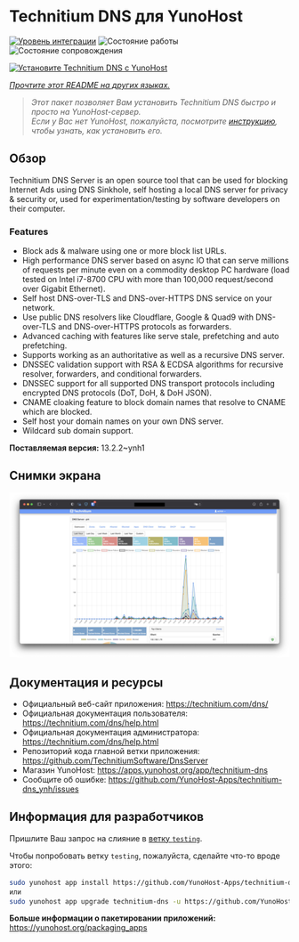 <!--
Важно: этот README был автоматически сгенерирован <https://github.com/YunoHost/apps/tree/master/tools/readme_generator>
Он НЕ ДОЛЖЕН редактироваться вручную.
-->

# Technitium DNS для YunoHost

[![Уровень интеграции](https://apps.yunohost.org/badge/integration/technitium-dns)](https://ci-apps.yunohost.org/ci/apps/technitium-dns/)
![Состояние работы](https://apps.yunohost.org/badge/state/technitium-dns)
![Состояние сопровождения](https://apps.yunohost.org/badge/maintained/technitium-dns)

[![Установите Technitium DNS с YunoHost](https://install-app.yunohost.org/install-with-yunohost.svg)](https://install-app.yunohost.org/?app=technitium-dns)

*[Прочтите этот README на других языках.](./ALL_README.md)*

> *Этот пакет позволяет Вам установить Technitium DNS быстро и просто на YunoHost-сервер.*  
> *Если у Вас нет YunoHost, пожалуйста, посмотрите [инструкцию](https://yunohost.org/install), чтобы узнать, как установить его.*

## Обзор

Technitium DNS Server is an open source tool that can be used for blocking Internet Ads using DNS Sinkhole, self hosting a local DNS server for privacy & security or, used for experimentation/testing by software developers on their computer.

### Features

- Block ads & malware using one or more block list URLs.
- High performance DNS server based on async IO that can serve millions of requests per minute even on a commodity desktop PC hardware (load tested on Intel i7-8700 CPU with more than 100,000 request/second over Gigabit Ethernet).
- Self host DNS-over-TLS and DNS-over-HTTPS DNS service on your network.
- Use public DNS resolvers like Cloudflare, Google & Quad9 with DNS-over-TLS and DNS-over-HTTPS protocols as forwarders.
- Advanced caching with features like serve stale, prefetching and auto prefetching.
- Supports working as an authoritative as well as a recursive DNS server.
- DNSSEC validation support with RSA & ECDSA algorithms for recursive resolver, forwarders, and conditional forwarders.
- DNSSEC support for all supported DNS transport protocols including encrypted DNS protocols (DoT, DoH, & DoH JSON).
- CNAME cloaking feature to block domain names that resolve to CNAME which are blocked.
- Self host your domain names on your own DNS server.
- Wildcard sub domain support.


**Поставляемая версия:** 13.2.2~ynh1

## Снимки экрана

![Снимок экрана Technitium DNS](./doc/screenshots/screenshot.png)

## Документация и ресурсы

- Официальный веб-сайт приложения: <https://technitium.com/dns/>
- Официальная документация пользователя: <https://technitium.com/dns/help.html>
- Официальная документация администратора: <https://technitium.com/dns/help.html>
- Репозиторий кода главной ветки приложения: <https://github.com/TechnitiumSoftware/DnsServer>
- Магазин YunoHost: <https://apps.yunohost.org/app/technitium-dns>
- Сообщите об ошибке: <https://github.com/YunoHost-Apps/technitium-dns_ynh/issues>

## Информация для разработчиков

Пришлите Ваш запрос на слияние в [ветку `testing`](https://github.com/YunoHost-Apps/technitium-dns_ynh/tree/testing).

Чтобы попробовать ветку `testing`, пожалуйста, сделайте что-то вроде этого:

```bash
sudo yunohost app install https://github.com/YunoHost-Apps/technitium-dns_ynh/tree/testing --debug
или
sudo yunohost app upgrade technitium-dns -u https://github.com/YunoHost-Apps/technitium-dns_ynh/tree/testing --debug
```

**Больше информации о пакетировании приложений:** <https://yunohost.org/packaging_apps>
